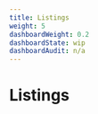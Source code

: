 ```yaml
---
title: Listings
weight: 5
dashboardWeight: 0.2
dashboardState: wip
dashboardAudit: n/a
---
```


# Listings